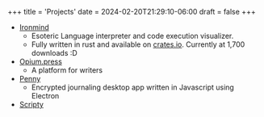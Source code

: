 +++
title = 'Projects'
date = 2024-02-20T21:29:10-06:00
draft = false
+++
- [Ironmind](https://github.com/jadens-arc/Ironmind)
    - Esoteric Language interpreter and code execution visualizer.
    - Fully written in rust and available on [crates.io](https://crates.io/crates/ironmind). Currently at 1,700 downloads :D
- [Opium.press](https://github.com/jadens-arc/opium.press)
    - A platform for writers
- [Penny](https://github.com/jadens-arc/Penny)
    - Encrypted journaling desktop app written in Javascript using Electron
- [Scripty](https://github.com/jadens-arc/Scripty)
